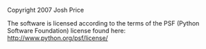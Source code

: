 Copyright 2007 Josh Price

The software is licensed according to the terms of the PSF (Python Software Foundation) license found here: http://www.python.org/psf/license/